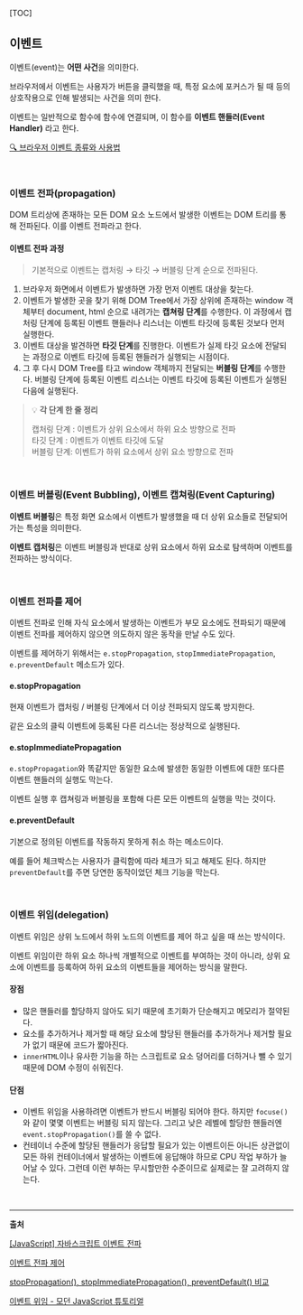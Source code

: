 [TOC]

## 이벤트

이벤트(event)는 **어떤 사건**을 의미한다.

브라우저에서 이벤트는 사용자가 버튼을 클릭했을 때, 특정 요소에 포커스가 될 때 등의 상호작용으로 인해 발생되는 사건을 의미 한다. 

이벤트는 일반적으로 함수에 함수에 연결되며, 이 함수를 **이벤트 핸들러(Event Handler)** 라고 한다.

[🔍 브라우저 이벤트 종류와 사용법](https://inpa.tistory.com/entry/JS-%F0%9F%93%9A-%EC%9D%B4%EB%B2%A4%ED%8A%B8-%F0%9F%92%AF-%EC%B4%9D-%EC%A0%95%EB%A6%AC#%EB%B8%8C%EB%9D%BC%EC%9A%B0%EC%A0%80_%EC%9D%B4%EB%B2%A4%ED%8A%B8_%EB%9E%80?)

<br>

### 이벤트 전파(propagation)

DOM 트리상에 존재하는 모든 DOM 요소 노드에서 발생한 이벤트는 DOM 트리를 통해 전파된다. 이를 이벤트 전파라고 한다.

#### 이벤트 전파 과정

> 기본적으로 이벤트는 캡처링 → 타깃 → 버블링 단계 순으로 전파된다.

1. 브라우저 화면에서 이벤트가 발생하면 가장 먼저 이벤트 대상을 찾는다.
2. 이벤트가 발생한 곳을 찾기 위해 DOM Tree에서 가장 상위에 존재하는 window 객체부터 document, html 순으로 내려가는 **캡쳐링 단계**를 수행한다. 이 과정에서 캡처링 단계에 등록된 이벤트 핸들러나 리스너는 이벤트 타깃에 등록된 것보다 먼저 실행한다.
3. 이벤트 대상을 발견하면 **타깃 단계**를 진행한다. 이벤트가 실제 타깃 요소에 전달되는 과정으로 이벤트 타깃에 등록된 핸들러가 실행되는 시점이다.
4. 그 후 다시 DOM Tree를 타고 window 객체까지 전달되는 **버블링 단계**를 수행한다. 버블링 단계에 등록된 이벤트 리스너는 이벤트 타깃에 등록된 이벤트가 실행된 다음에 실행된다.

> 💡 **각 단계 한 줄 정리**
>
> 캡처링 단계 : 이벤트가 상위 요소에서 하위 요소 방향으로 전파  
> 타깃 단계 : 이벤트가 이벤트 타깃에 도달  
> 버블링 단계: 이벤트가 하위 요소에서 상위 요소 방향으로 전파

<br>

### 이벤트 버블링(Event Bubbling), 이벤트 캡쳐링(Event Capturing)

**이벤트 버블링**은 특정 화면 요소에서 이벤트가 발생했을 때 더 상위 요소들로 전달되어 가는 특성을 의미한다. 

**이벤트 캡처링**은 이벤트 버블링과 반대로 상위 요소에서 하위 요소로 탐색하며 이벤트를 전파하는 방식이다.

<br>

### 이벤트 전파를 제어

이벤트 전파로 인해 자식 요소에서 발생하는 이벤트가 부모 요소에도 전파되기 때문에 이벤트 전파를 제어하지 않으면 의도하지 않은 동작을 만날 수도 있다. 

이벤트를 제어하기 위해서는 `e.stopPropagation`, `stopImmediatePropagation`, `e.preventDefault` 메소드가 있다.

#### e.stopPropagation

현재 이벤트가 캡처링 / 버블링 단계에서 더 이상 전파되지 않도록 방지한다. 

같은 요소의 클릭 이벤트에 등록된 다른 리스너는 정상적으로 실행된다.

#### e.stopImmediatePropagation

`e.stopPropagation`와 똑같지만 동일한 요소에 발생한 동일한 이벤트에 대한 또다른 이벤트 핸들러의 실행도 막는다.

이벤트 실행 후 캡쳐링과 버블링을 포함해 다른 모든 이벤트의 실행을 막는 것이다.

#### e.preventDefault

기본으로 정의된 이벤트를 작동하지 못하게 취소 하는 메소드이다. 

예를 들어 체크박스는 사용자가 클릭함에 따라 체크가 되고 해제도 된다. 하지만 `preventDefault`를 주면 당연한 동작이었던 체크 기능을 막는다.

<br>

### 이벤트 위임(delegation)

이벤트 위임은 상위 노드에서 하위 노드의 이벤트를 제어 하고 싶을 때 쓰는 방식이다.

이벤트 위임이란 하위 요소 하나씩 개별적으로 이벤트를 부여하는 것이 아니라, 상위 요소에 이벤트를 등록하여 하위 요소의 이벤트들을 제어하는 방식을 말한다. 

#### 장점

- 많은 핸들러를 할당하지 않아도 되기 때문에 초기화가 단순해지고 메모리가 절약된다.
- 요소를 추가하거나 제거할 때 해당 요소에 할당된 핸들러를 추가하거나 제거할 필요가 없기 때문에 코드가 짧아진다.
- `innerHTML`이나 유사한 기능을 하는 스크립트로 요소 덩어리를 더하거나 뺄 수 있기 때문에 DOM 수정이 쉬워진다.

#### 단점 

- 이벤트 위임을 사용하려면 이벤트가 반드시 버블링 되어야 한다. 하지만 `focuse()`와 같이 몇몇 이벤트는 버블링 되지 않는다. 그리고 낮은 레벨에 할당한 핸들러엔 `event.stopPropagation()`를 쓸 수 없다.
- 컨테이너 수준에 할당된 핸들러가 응답할 필요가 있는 이벤트이든 아니든 상관없이 모든 하위 컨테이너에서 발생하는 이벤트에 응답해야 하므로 CPU 작업 부하가 늘어날 수 있다. 그런데 이런 부하는 무시할만한 수준이므로 실제로는 잘 고려하지 않는다.

<br>

---

**출처**

[[JavaScript] 자바스크립트 이벤트 전파](https://tangoo91.tistory.com/33)

[이벤트 전파 제어](https://velog.io/@leehyunho2001/%EC%9D%B4%EB%B2%A4%ED%8A%B8-%EC%A0%84%ED%8C%8C-%EC%A0%9C%EC%96%B4)

[stopPropagation(), stopImmediatePropagation(), preventDefault() 비교](https://velog.io/@line_jeong32/%EC%9D%B4%EB%B2%A4%ED%8A%B8-%EB%A9%94%EC%84%9C%EB%93%9C)

[이벤트 위임 - 모던 JavaScript 튜토리얼](https://ko.javascript.info/event-delegation)
